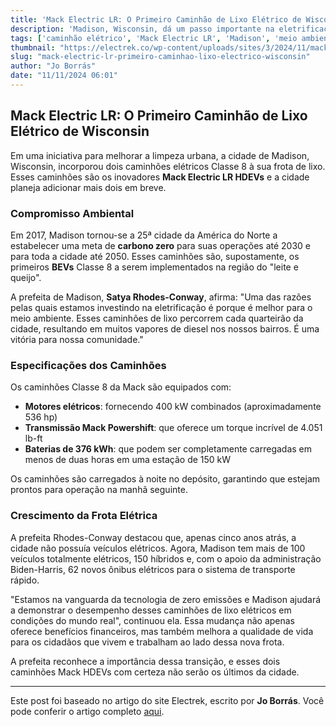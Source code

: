 ```yaml
---
title: 'Mack Electric LR: O Primeiro Caminhão de Lixo Elétrico de Wisconsin'
description: 'Madison, Wisconsin, dá um passo importante na eletrificação de sua frota de lixo com os caminhões Mack Electric LR.'
tags: ['caminhão elétrico', 'Mack Electric LR', 'Madison', 'meio ambiente', 'sustentabilidade']
thumbnail: "https://electrek.co/wp-content/uploads/sites/3/2024/11/mack_electric.jpg?quality=82&strip=all&w=1400"
slug: "mack-electric-lr-primeiro-caminhao-lixo-electrico-wisconsin"
author: "Jo Borrás"
date: "11/11/2024 06:01"
---
```


## Mack Electric LR: O Primeiro Caminhão de Lixo Elétrico de Wisconsin

Em uma iniciativa para melhorar a limpeza urbana, a cidade de Madison, Wisconsin, incorporou dois caminhões elétricos Classe 8 à sua frota de lixo. Esses caminhões são os inovadores **Mack Electric LR HDEVs** e a cidade planeja adicionar mais dois em breve.

### Compromisso Ambiental
Em 2017, Madison tornou-se a 25ª cidade da América do Norte a estabelecer uma meta de **carbono zero** para suas operações até 2030 e para toda a cidade até 2050. Esses caminhões são, supostamente, os primeiros **BEVs** Classe 8 a serem implementados na região do "leite e queijo".

A prefeita de Madison, **Satya Rhodes-Conway**, afirma: "Uma das razões pelas quais estamos investindo na eletrificação é porque é melhor para o meio ambiente. Esses caminhões de lixo percorrem cada quarteirão da cidade, resultando em muitos vapores de diesel nos nossos bairros. É uma vitória para nossa comunidade."

### Especificações dos Caminhões
Os caminhões Classe 8 da Mack são equipados com:
- **Motores elétricos**: fornecendo 400 kW combinados (aproximadamente 536 hp)
- **Transmissão Mack Powershift**: que oferece um torque incrível de 4.051 lb-ft
- **Baterias de 376 kWh**: que podem ser completamente carregadas em menos de duas horas em uma estação de 150 kW

Os caminhões são carregados à noite no depósito, garantindo que estejam prontos para operação na manhã seguinte.

### Crescimento da Frota Elétrica
A prefeita Rhodes-Conway destacou que, apenas cinco anos atrás, a cidade não possuía veículos elétricos. Agora, Madison tem mais de 100 veículos totalmente elétricos, 150 híbridos e, com o apoio da administração Biden-Harris, 62 novos ônibus elétricos para o sistema de transporte rápido.

"Estamos na vanguarda da tecnologia de zero emissões e Madison ajudará a demonstrar o desempenho desses caminhões de lixo elétricos em condições do mundo real", continuou ela. Essa mudança não apenas oferece benefícios financeiros, mas também melhora a qualidade de vida para os cidadãos que vivem e trabalham ao lado dessa nova frota.

A prefeita reconhece a importância dessa transição, e esses dois caminhões Mack HDEVs com certeza não serão os últimos da cidade.

---
Este post foi baseado no artigo do site Electrek, escrito por **Jo Borrás**. Você pode conferir o artigo completo [aqui](https://electrek.co/2024/11/10/mack-electric-lr-is-wisconsins-first-electric-garbage-truck/).